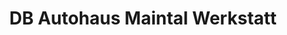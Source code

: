 ---
title: "DB Autohaus Maintal Werkstatt"
url: /maintal/db-autohaus-maintal-werkstatt/
shop: Autowerkstatt
---